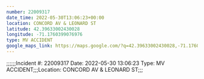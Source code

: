 ```yaml
---
number: 22009317
date_time: 2022-05-30T13:06:23+00:00
location: CONCORD AV & LEONARD ST
latitude: 42.39633002430028
longitude: -71.1760399076976
type: MV ACCIDENT
google_maps_link: https://maps.google.com/?q=42.39633002430028,-71.1760399076976
---
```


;;;;;;Incident #: 22009317   Date: 2022-05-30 13:06:23   Type: MV ACCIDENT;;;Location: CONCORD AV & LEONARD ST;;;

